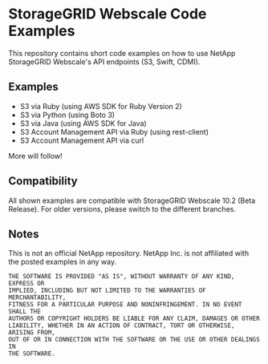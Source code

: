 # StorageGRID Webscale Code Examples

This repository contains short code examples on how to use NetApp StorageGRID Webscale's API endpoints (S3, Swift, CDMI).

## Examples
* S3 via Ruby (using AWS SDK for Ruby Version 2)
* S3 via Python (using Boto 3)
* S3 via Java (using AWS SDK for Java)
* S3 Account Management API via Ruby (using rest-client)
* S3 Account Management API via curl

More will follow!

## Compatibility
All shown examples are compatible with StorageGRID Webscale 10.2 (Beta Release). For older versions, please switch to the different branches.

## Notes
This is not an official NetApp repository. NetApp Inc. is not affiliated with the posted examples in any way.

```
THE SOFTWARE IS PROVIDED "AS IS", WITHOUT WARRANTY OF ANY KIND, EXPRESS OR
IMPLIED, INCLUDING BUT NOT LIMITED TO THE WARRANTIES OF MERCHANTABILITY,
FITNESS FOR A PARTICULAR PURPOSE AND NONINFRINGEMENT. IN NO EVENT SHALL THE
AUTHORS OR COPYRIGHT HOLDERS BE LIABLE FOR ANY CLAIM, DAMAGES OR OTHER
LIABILITY, WHETHER IN AN ACTION OF CONTRACT, TORT OR OTHERWISE, ARISING FROM,
OUT OF OR IN CONNECTION WITH THE SOFTWARE OR THE USE OR OTHER DEALINGS IN
THE SOFTWARE.
```
